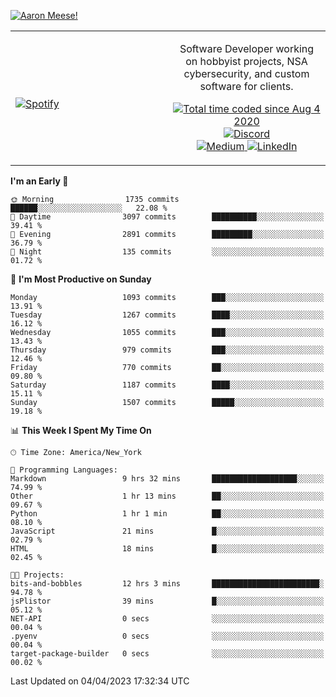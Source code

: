 [![Aaron Meese!](https://user-images.githubusercontent.com/17814535/88975338-a2aabf00-d27f-11ea-963f-8a19608716b4.png)](https://github.com/ajmeese7/readme-ascii "README ASCII")

<!-- Modified from project here: https://github.com/novatorem/novatorem -->
<table width="100%">
  <tr>
  <td width="50%">

&nbsp; <br> [![Spotify](https://ajmeese7.vercel.app/api/spotify)](https://open.spotify.com/user/ajmeese)

  </td>
  <td width="50%">
    <p align="center">
    Software Developer working on hobbyist projects, NSA cybersecurity, and custom software for clients.
    </p>
    <p align="center">
      <a href="https://wakatime.com/@f726891d-3b02-46cd-9b60-e8c59f9e2b14">
        <img src="https://wakatime.com/badge/user/f726891d-3b02-46cd-9b60-e8c59f9e2b14.svg" alt="Total time coded since Aug 4 2020" title="WakaTime" />
      </a>
      <a href="http://link.aaronmeese.com/discord">
        <img src="https://img.shields.io/badge/discord-ajmeese7%234835-369?style=flat-square&logo=discord&logoColor=white&color=purple" alt="Discord" title="Discord">
      </a>
      <br />
      <a href="https://link.aaronmeese.com/medium">
        <img src="https://img.shields.io/badge/medium-ajmeese7-1DB954?style=flat-square&logo=medium&logoColor=white" alt="Medium" title="Medium">
      </a>
      <a href="https://link.aaronmeese.com/linkedin">
        <img src="https://img.shields.io/badge/linkedIn-aaronmeese-1DB954?style=flat-square&logo=linkedin&logoColor=white&color=blue" alt="LinkedIn" title="LinkedIn">
      </a>
    </p>
  </td>

</table>

[//]: <> (The `&nbsp;` is to have Aphelion take up more space)

<!--START_SECTION:waka-->
**I'm an Early 🐤** 

```text
🌞 Morning                1735 commits        ██████░░░░░░░░░░░░░░░░░░░   22.08 % 
🌆 Daytime                3097 commits        ██████████░░░░░░░░░░░░░░░   39.41 % 
🌃 Evening                2891 commits        █████████░░░░░░░░░░░░░░░░   36.79 % 
🌙 Night                  135 commits         ░░░░░░░░░░░░░░░░░░░░░░░░░   01.72 % 
```
📅 **I'm Most Productive on Sunday** 

```text
Monday                   1093 commits        ███░░░░░░░░░░░░░░░░░░░░░░   13.91 % 
Tuesday                  1267 commits        ████░░░░░░░░░░░░░░░░░░░░░   16.12 % 
Wednesday                1055 commits        ███░░░░░░░░░░░░░░░░░░░░░░   13.43 % 
Thursday                 979 commits         ███░░░░░░░░░░░░░░░░░░░░░░   12.46 % 
Friday                   770 commits         ██░░░░░░░░░░░░░░░░░░░░░░░   09.80 % 
Saturday                 1187 commits        ████░░░░░░░░░░░░░░░░░░░░░   15.11 % 
Sunday                   1507 commits        █████░░░░░░░░░░░░░░░░░░░░   19.18 % 
```


📊 **This Week I Spent My Time On** 

```text
🕑︎ Time Zone: America/New_York

💬 Programming Languages: 
Markdown                 9 hrs 32 mins       ███████████████████░░░░░░   74.99 % 
Other                    1 hr 13 mins        ██░░░░░░░░░░░░░░░░░░░░░░░   09.67 % 
Python                   1 hr 1 min          ██░░░░░░░░░░░░░░░░░░░░░░░   08.10 % 
JavaScript               21 mins             █░░░░░░░░░░░░░░░░░░░░░░░░   02.79 % 
HTML                     18 mins             █░░░░░░░░░░░░░░░░░░░░░░░░   02.45 % 

🐱‍💻 Projects: 
bits-and-bobbles         12 hrs 3 mins       ████████████████████████░   94.78 % 
jsPlistor                39 mins             █░░░░░░░░░░░░░░░░░░░░░░░░   05.12 % 
NET-API                  0 secs              ░░░░░░░░░░░░░░░░░░░░░░░░░   00.04 % 
.pyenv                   0 secs              ░░░░░░░░░░░░░░░░░░░░░░░░░   00.04 % 
target-package-builder   0 secs              ░░░░░░░░░░░░░░░░░░░░░░░░░   00.02 % 
```


 Last Updated on 04/04/2023 17:32:34 UTC
<!--END_SECTION:waka-->
